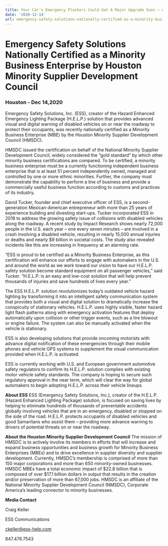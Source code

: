 ```yaml
---
title: Your Car's Emergency Flashers Could Get A Major Upgrade Soon — And Here's Why
date: '2020-12-14'
url: emergency-safety-solutions-nationally-certified-as-a-minority-business-enterprise-by-houston-minority-supplier-development-council
---
```

# Emergency Safety Solutions Nationally Certified as a Minority Business Enterprise by Houston Minority Supplier Development Council
### Houston - Dec 14,2020 

Emergency Safety Solutions, Inc. (ESS), creator of the Hazard Enhanced Emergency Lighting Package (H.E.L.P.) solution that provides advanced visual and digital warning of disabled vehicles on or near the roadway to protect their occupants, was recently nationally certified as a Minority Business Enterprise (MBE) by the Houston Minority Supplier Development Council (HMSDC).

HMSDC issued the certification on behalf of the National Minority Supplier Development Council, widely considered the “gold standard” by which other minority business certifications are compared. To be certified, a minority business enterprise must be a currently functioning independent business enterprise that is at least 51 percent independently owned, managed and controlled by one or more ethnic minorities. Further, the company must demonstrate the capability to perform a line of business and provide a commercially useful business function according to customs and practices of its industry.

David Tucker, founder and chief executive officer of ESS, is a second-generation Mexican-American entrepreneur with more than 25 years of experience building and divesting start-ups. Tucker incorporated ESS in 2018 to address the growing safety issue of collisions with disabled vehicles along the roadway. A recent study by Impact Research shows nearly 72,000 people in the U.S. each year – one every seven minutes – are involved in a crash involving a disabled vehicle, resulting in nearly 15,000 annual injuries or deaths and nearly $9 billion in societal costs. The study also revealed incidents like this are increasing in frequency at an alarming rate.

“ESS is proud to be certified as a Minority Business Enterprise, as this certification will enhance our efforts to engage with automakers in the U.S. and around the world as we work toward our vision to have our H.E.L.P. safety solution become standard equipment on all passenger vehicles,” said Tucker. “H.E.L.P. is an easy and low-cost solution that will help prevent thousands of injuries and save hundreds of lives every year.”

The ESS H.E.L.P. solution revolutionizes today’s outdated vehicle hazard lighting by transforming it into an intelligent safety communication system that provides both a visual and digital solution to dramatically increase the conspicuity of stationary vehicles. H.E.L.P. uses highly visible, faster hazard light flash patterns along with emergency activation features that deploy automatically upon collision or other trigger events, such as a tire blowout or engine failure. The system can also be manually activated when the vehicle is stationary. 

ESS is also developing solutions that provide oncoming motorists with advance digital notification of these emergencies through their mobile phones and vehicle GPS systems to supplement the visual communication provided when H.E.L.P. is activated.  

ESS is currently working with U.S. and European government automotive safety regulators to confirm its H.E.L.P. solution complies with existing motor vehicle safety standards. The company is hoping to secure such regulatory approval in the near term, which will clear the way for global automakers to begin adopting H.E.L.P. across their vehicle lineups.

**About ESS**
ESS (Emergency Safety Solutions, Inc.), creator of the H.E.L.P. (Hazard Enhanced Lighting Package) solution, is focused on saving lives by helping to eliminate hundreds of thousands of preventable accidents globally involving vehicles that are in an emergency, disabled or stopped on the side of the road. H.E.L.P. protects occupants of disabled vehicles and good Samaritans who assist them – providing more advance warning to drivers of potential threats on or near the roadway. 

**About the Houston Minority Supplier Development Council**
The mission of HMSDC is to actively involve its members in efforts that will increase and expand business opportunities and business growth for Minority Business Enterprises (MBEs) and to drive excellence in supplier diversity and supplier development. Currently, HMSDC’s membership is comprised of more than 150 major corporations and more than 650 minority-owned businesses.  HMSDC MBEs have a total economic impact of $22.8 billion that is composed of over $17.1 billion dollars in output that results in the creation and/or preservation of more than 67,000 jobs. HMSDC is an affiliate of the National Minority Supplier Development Council (NMSDC), Corporate America’s leading connector to minority businesses.


**Media Contact**

Craig Keller				

ESS Communications			

ckeller@ess-help.com	

847.476.7543	 

